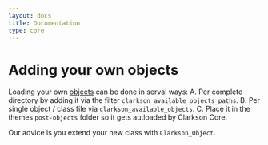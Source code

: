 ```yaml
---
layout: docs
title: Documentation
type: core
---
```

# Adding your own objects
Loading your own [objects](https://github.com/level-level/Clarkson-Core/blob/master/lib/clarkson-core-objects.php#L67) can be done in serval ways:
A. Per complete directory by adding it via the filter `clarkson_available_objects_paths`.
B. Per single object / class file via `clarkson_available_objects`.
C. Place it in the themes `post-objects` folder so it gets autloaded by Clarkson Core.

Our advice is you extend your new class with `Clarkson_Object`.
